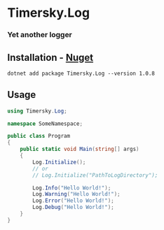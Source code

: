 # Timersky.Log    
### Yet another logger    

## Installation - [Nuget](https://www.nuget.org/packages/Timersky.Log)
```
dotnet add package Timersky.Log --version 1.0.8
```

## Usage
```csharp
using Timersky.Log;

namespace SomeNamespace;

public class Program
{    
    public static void Main(string[] args)
    {
        Log.Initialize();
        // or
        // Log.Initialize("PathToLogDirectory");

        Log.Info("Hello World!");
        Log.Warning("Hello World!");
        Log.Error("Hello World!");
        Log.Debug("Hello World!");
    }
}
```

